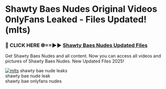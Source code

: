 # Shawty Baes Nudes Original Videos 0nlyFans Leaked - Files Updated! (mlts)

<h3>🔴 CLICK HERE 🌐==►► <a href="https://tinyurl.com/5h6xmrr3" rel="nofollow">Shawty Baes Nudes Updated Files</a></h3>

Get Shawty Baes Nudes and all content. Now you can access all videos and pictures of Shawty Baes Nudes. New Updated Files 2025!

[![mlts](https://i.imgur.com/KVD873Z.gif)](https://tinyurl.com/5h6xmrr3)
shawty bae nude leaks<br>
shawty bae nude leak<br>
shawty bae onlyfans nudes